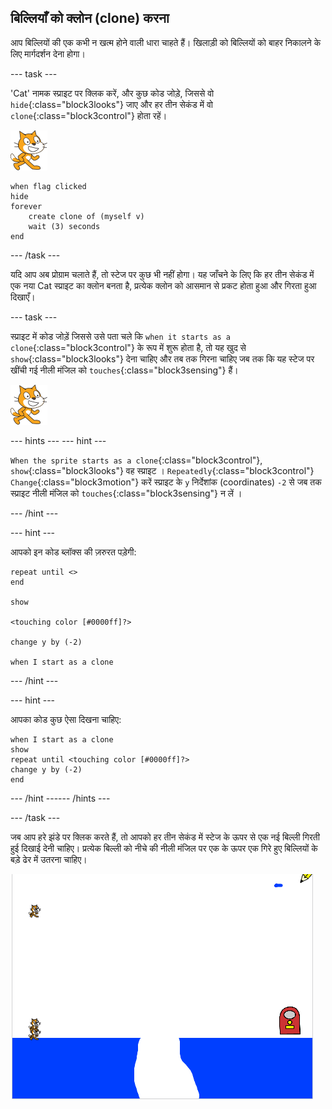 ## बिल्लियाँ को क्लोन (clone) करना

आप बिल्लियों की एक कभी न खत्म होने वाली धारा चाहते हैं। खिलाड़ी को बिल्लियों को बाहर निकालने के लिए मार्गदर्शन देना होगा।

--- task ---

'Cat' नामक स्प्राइट पर क्लिक करें, और कुछ कोड जोड़े, जिससे वो `hide`{:class="block3looks"} जाए और हर तीन सेकंड में वो `clone`{:class="block3control"} होता रहें।

![Cat sprite](images/cat-sprite.png)

```blocks3
when flag clicked
hide
forever
    create clone of (myself v)
    wait (3) seconds
end
```

--- /task ---

यदि आप अब प्रोग्राम चलाते हैं, तो स्टेज पर कुछ भी नहीं होगा। यह जाँचने के लिए कि हर तीन सेकंड में एक नया Cat स्प्राइट का क्लोन बनता है, प्रत्येक क्लोन को आसमान से प्रकट होता हुआ और गिरता हुआ दिखाएँ।

--- task ---

स्प्राइट में कोड जोड़ें जिससे उसे पता चले कि `when it starts as a clone`{:class="block3control"} के रूप में शुरू होता है, तो यह खुद से `show`{:class="block3looks"} देना चाहिए और तब तक गिरना चाहिए जब तक कि यह स्टेज पर खींची गई नीली मंजिल को `touches`{:class="block3sensing"} हैं।

![Cat sprite](images/cat-sprite.png)

--- hints ---
 --- hint ---

`When the sprite starts as a clone`{:class="block3control"}, `show`{:class="block3looks"} वह स्प्राइट । `Repeatedly`{:class="block3control"} `Change`{:class="block3motion"} करें स्प्राइट के `y` निर्देशांक (coordinates) `-2` से जब तक स्प्राइट नीली मंजिल को `touches`{:class="block3sensing"} न लें ।

--- /hint ---

--- hint ---

आपको इन कोड ब्लॉक्स की ज़रुरत पड़ेगी:

```blocks3
repeat until <>
end

show

<touching color [#0000ff]?>

change y by (-2)

when I start as a clone
```

--- /hint ---

--- hint ---

आपका कोड कुछ ऐसा दिखना चाहिए:

```blocks3
when I start as a clone
show
repeat until <touching color [#0000ff]?>
change y by (-2)
end
```

--- /hint ------ /hints ---

--- /task ---

जब आप हरे झंडे पर क्लिक करते हैं, तो आपको हर तीन सेकंड में स्टेज के ऊपर से एक नई बिल्ली गिरती हुई दिखाई देनी चाहिए। प्रत्येक बिल्ली को नीचे की नीली मंजिल पर एक के ऊपर एक गिरे हुए बिल्लियों के बड़े ढेर में उतरना चाहिए।

![Falling cats](images/falling-cats.png)